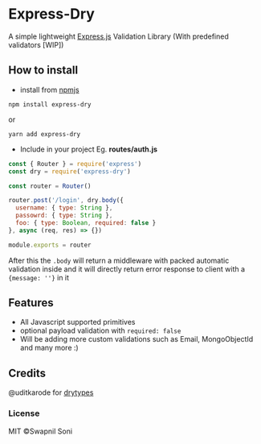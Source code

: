# Express-Dry
A simple lightweight [Express.js](https://expressjs.com) Validation Library (With predefined validators [WIP])

## How to install
- install from [npmjs](https://www.npmjs.com/package/express-dry)
```
npm install express-dry
```
or
```
yarn add express-dry
```

- Include in your project
Eg. **routes/auth.js**
```js
const { Router } = require('express')
const dry = require('express-dry')

const router = Router()

router.post('/login', dry.body({
  username: { type: String },
  passowrd: { type: String },
  foo: { type: Boolean, required: false }
}, async (req, res) => {})

module.exports = router
```
After this the `.body` will return a middleware with packed automatic validation inside and it will directly return error response to client with a `{message: ''}` in it

## Features
- All Javascript supported primitives
- optional payload validation with `required: false`
- Will be adding more custom validations such as Email, MongoObjectId and many more :)

## Credits
@uditkarode for [drytypes](https://www.npmjs.com/package/drytypes)

### License
MIT &copy;Swapnil Soni